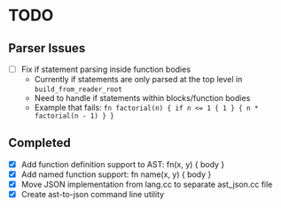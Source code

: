 # TODO

## Parser Issues
- [ ] Fix if statement parsing inside function bodies
  - Currently if statements are only parsed at the top level in `build_from_reader_root`
  - Need to handle if statements within blocks/function bodies
  - Example that fails: `fn factorial(n) { if n <= 1 { 1 } { n * factorial(n - 1) } }`

## Completed
- [x] Add function definition support to AST: fn(x, y) { body }
- [x] Add named function support: fn name(x, y) { body }
- [x] Move JSON implementation from lang.cc to separate ast_json.cc file
- [x] Create ast-to-json command line utility